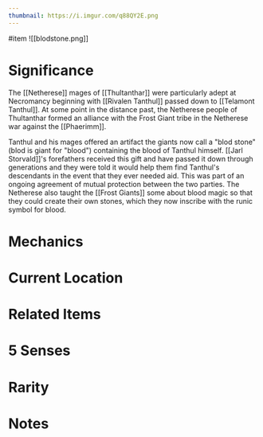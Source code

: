 ```yaml
---
thumbnail: https://i.imgur.com/q88QY2E.png
---
```

#item
![[blodstone.png]]
# Significance
The [[Netherese]] mages of [[Thultanthar]] were particularly adept at Necromancy beginning with [[Rivalen Tanthul]] passed down to [[Telamont Tanthul]]. At some point in the distance past, the Netherese people of Thultanthar formed an alliance with the Frost Giant tribe in the Netherese war against the [[Phaerimm]].

Tanthul and his mages offered an artifact the giants now call a "blod stone" (blod is giant for "blood") containing the blood of Tanthul himself. [[Jarl Storvald]]'s forefathers received this gift and have passed it down through generations and they were told it would help them find Tanthul's descendants in the event that they ever needed aid. This was part of an ongoing agreement of mutual protection between the two parties. The Netherese also taught the [[Frost Giants]] some about blood magic so that they could create their own stones, which they now inscribe with the runic symbol for blood.

# Mechanics
# Current Location
# Related Items
# 5 Senses
# Rarity
# Notes
